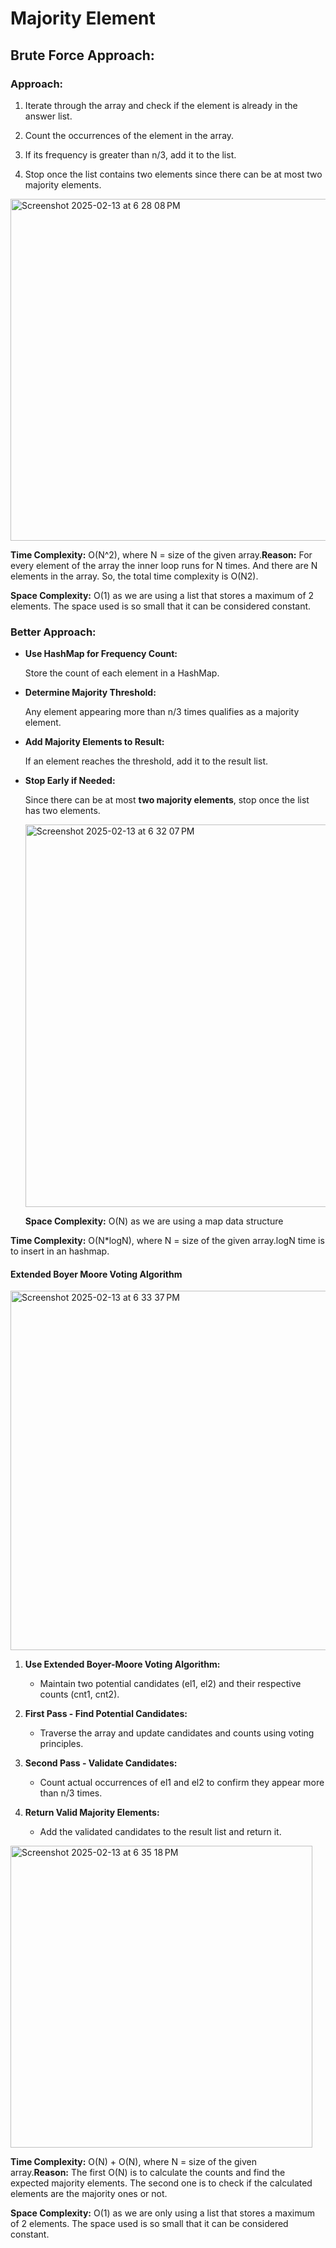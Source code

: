# Majority Element 

## Brute Force Approach:
### **Approach:**

1.  Iterate through the array and check if the element is already in the answer list.
    
2.  Count the occurrences of the element in the array.
    
3.  If its frequency is greater than n/3, add it to the list.
    
4.  Stop once the list contains two elements since there can be at most two majority elements.


<img width="547" alt="Screenshot 2025-02-13 at 6 28 08 PM" src="https://github.com/user-attachments/assets/f1650716-f8c7-48cb-b889-20d5a1e51775" />

**Time Complexity:** O(N^2), where N = size of the given array.**Reason:** For every element of the array the inner loop runs for N times. And there are N elements in the array. So, the total time complexity is O(N2).

**Space Complexity:** O(1) as we are using a list that stores a maximum of 2 elements. The space used is so small that it can be considered constant.


### Better Approach:

*   **Use HashMap for Frequency Count:**
    
      Store the count of each element in a HashMap.
        
*   **Determine Majority Threshold:**
    
       Any element appearing more than n/3 times qualifies as a majority element.
        
*   **Add Majority Elements to Result:**
    
       If an element reaches the threshold, add it to the result list.
        
*   **Stop Early if Needed:**
    
       Since there can be at most **two majority elements**, stop once the list has two elements.
    


    <img width="612" alt="Screenshot 2025-02-13 at 6 32 07 PM" src="https://github.com/user-attachments/assets/bafb9146-ff45-4b91-a10c-3c5bd9f24e4a" />




    **Space Complexity:** O(N) as we are using a map data structure

**Time Complexity:** O(N\*logN), where N = size of the given array.logN time is to insert in  an hashmap.



#### Extended Boyer Moore Voting Algorithm

<img width="575" alt="Screenshot 2025-02-13 at 6 33 37 PM" src="https://github.com/user-attachments/assets/50057785-8e91-4b67-8706-cceba690715b" />














1.  **Use Extended Boyer-Moore Voting Algorithm:**
    
    *   Maintain two potential candidates (el1, el2) and their respective counts (cnt1, cnt2).
        
2.  **First Pass - Find Potential Candidates:**
    
    *   Traverse the array and update candidates and counts using voting principles.
        
3.  **Second Pass - Validate Candidates:**
    
    *   Count actual occurrences of el1 and el2 to confirm they appear more than n/3 times.
        
4.  **Return Valid Majority Elements:**
    
    *   Add the validated candidates to the result list and return it.











<img width="483" alt="Screenshot 2025-02-13 at 6 35 18 PM" src="https://github.com/user-attachments/assets/2c488527-7b9d-4741-8633-2344cf3c0e4d" />







**Time Complexity:** O(N) + O(N), where N = size of the given array.**Reason:** The first O(N) is to calculate the counts and find the expected majority elements. The second one is to check if the calculated elements are the majority ones or not.

**Space Complexity:** O(1) as we are only using a list that stores a maximum of 2 elements. The space used is so small that it can be considered constant.
